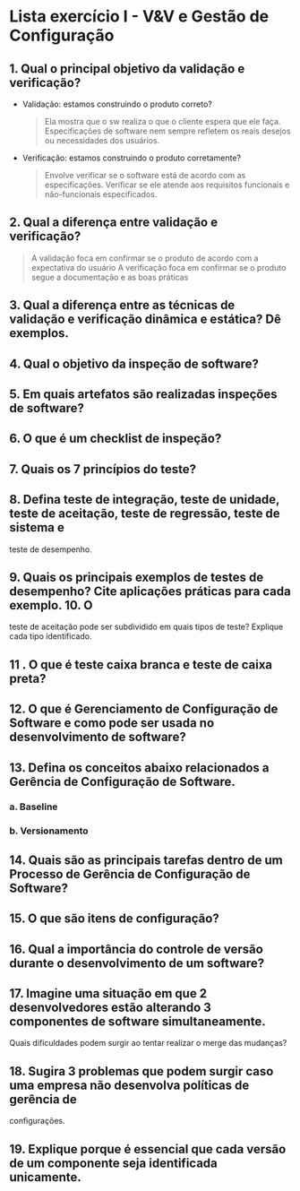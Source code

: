 # Lista exercício I - V&V e Gestão de Configuração

## 1. Qual o principal objetivo da validação e verificação? 
* Validação: estamos construindo o produto correto?

	>Ela mostra que o sw realiza o que o cliente espera que ele faça.
	>Especificações de software nem sempre refletem os reais desejos ou necessidades dos usuários.
		
* Verificação: estamos construindo o produto corretamente?
		
	>Envolve verificar se o software está de acordo com as especificações.
	>Verificar se ele atende aos requisitos funcionais e não-funcionais especificados.

## 2. Qual a diferença entre validação e verificação? 
 	
> A validação foca em confirmar se o produto de acordo com a expectativa do usuário
> A verificação foca em confirmar se o produto segue a documentação e as boas práticas

## 3. Qual a diferença entre as técnicas de validação e verificação dinâmica e estática? Dê exemplos. 

## 4. Qual o objetivo da inspeção de software? 

## 5. Em quais artefatos são realizadas inspeções de software? 

## 6. O que é um checklist de inspeção? 

## 7. Quais os 7 princípios do teste? 

## 8. Defina teste de integração, teste de unidade, teste de aceitação, teste de regressão, teste de sistema e 
teste de desempenho. 

## 9. Quais os principais exemplos de testes de desempenho? Cite aplicações práticas para cada exemplo. 10. O 
teste de aceitação pode ser subdividido em quais tipos de teste? Explique cada tipo identificado. 

## 11 . O que é teste caixa branca e teste de caixa preta? 

## 12. O que é Gerenciamento de Configuração de Software e como pode ser usada no desenvolvimento de software? 

## 13. Defina os conceitos abaixo relacionados a Gerência de Configuração de Software. 

### a. Baseline 

### b. Versionamento 

## 14. Quais são as principais tarefas dentro de um Processo de Gerência de Configuração de Software? 

## 15. O que são itens de configuração? 

## 16. Qual a importância do controle de versão durante o desenvolvimento de um software? 

## 17. Imagine uma situação em que 2 desenvolvedores estão alterando 3 componentes de software simultaneamente. 
Quais dificuldades podem surgir ao tentar realizar o merge das mudanças? 

## 18. Sugira 3 problemas que podem surgir caso uma empresa não desenvolva políticas de gerência de 
configurações. 

## 19. Explique porque é essencial que cada versão de um componente seja identificada unicamente.
